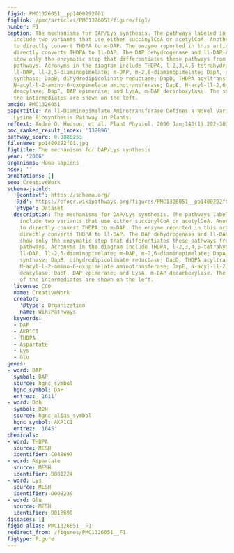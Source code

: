 ```yaml
---
figid: PMC1326051__pp1400292f01
figlink: /pmc/articles/PMC1326051/figure/fig1/
number: F1
caption: The mechanisms for DAP/Lys synthesis. The pathways labeled in the diagram
  include two variants that use either succinylCoA or acetylCoA. Another uses Ddh
  to directly convert THDPA to m-DAP. The enzyme reported in this article, ll-DAP-AT,
  directly converts THDPA to ll-DAP. The DAP dehydrogenase and ll-DAP-AT diagrams
  show only the enzymatic step that differentiates these pathways from the acyl-DAP
  pathways. Acronyms in the diagram include THDPA, l-2,3,4,5-tetrahydrodipicolinate;
  ll-DAP, ll-2,5-diaminopimelate; m-DAP, m-2,6-diaminopimelate; DapA, dihydrodipicolninate
  synthase; DapB, dihydrodipicolinate reductase; DapD, THDPA acyltransferase; DapC,
  N-acyl-l-2-amino-6-oxopimelate aminotransferase; DapE, N-acyl-ll-2,6-diaminopimelate
  deacylase; DapF, DAP epimerase; and LysA, m-DAP decarboxylase. The structures of
  the intermediates are shown on the left.
pmcid: PMC1326051
papertitle: An ll-Diaminopimelate Aminotransferase Defines a Novel Variant of the
  Lysine Biosynthesis Pathway in Plants.
reftext: André O. Hudson, et al. Plant Physiol. 2006 Jan;140(1):292-301.
pmc_ranked_result_index: '132896'
pathway_score: 0.8880253
filename: pp1400292f01.jpg
figtitle: The mechanisms for DAP/Lys synthesis
year: '2006'
organisms: Homo sapiens
ndex: ''
annotations: []
seo: CreativeWork
schema-jsonld:
  '@context': https://schema.org/
  '@id': https://pfocr.wikipathways.org/figures/PMC1326051__pp1400292f01.html
  '@type': Dataset
  description: The mechanisms for DAP/Lys synthesis. The pathways labeled in the diagram
    include two variants that use either succinylCoA or acetylCoA. Another uses Ddh
    to directly convert THDPA to m-DAP. The enzyme reported in this article, ll-DAP-AT,
    directly converts THDPA to ll-DAP. The DAP dehydrogenase and ll-DAP-AT diagrams
    show only the enzymatic step that differentiates these pathways from the acyl-DAP
    pathways. Acronyms in the diagram include THDPA, l-2,3,4,5-tetrahydrodipicolinate;
    ll-DAP, ll-2,5-diaminopimelate; m-DAP, m-2,6-diaminopimelate; DapA, dihydrodipicolninate
    synthase; DapB, dihydrodipicolinate reductase; DapD, THDPA acyltransferase; DapC,
    N-acyl-l-2-amino-6-oxopimelate aminotransferase; DapE, N-acyl-ll-2,6-diaminopimelate
    deacylase; DapF, DAP epimerase; and LysA, m-DAP decarboxylase. The structures
    of the intermediates are shown on the left.
  license: CC0
  name: CreativeWork
  creator:
    '@type': Organization
    name: WikiPathways
  keywords:
  - DAP
  - AKR1C1
  - THDPA
  - Aspartate
  - Lys
  - Glu
genes:
- word: DAP
  symbol: DAP
  source: hgnc_symbol
  hgnc_symbol: DAP
  entrez: '1611'
- word: Ddh
  symbol: DDH
  source: hgnc_alias_symbol
  hgnc_symbol: AKR1C1
  entrez: '1645'
chemicals:
- word: THDPA
  source: MESH
  identifier: C048697
- word: Aspartate
  source: MESH
  identifier: D001224
- word: Lys
  source: MESH
  identifier: D008239
- word: Glu
  source: MESH
  identifier: D018698
diseases: []
figid_alias: PMC1326051__F1
redirect_from: /figures/PMC1326051__F1
figtype: Figure
---
```

